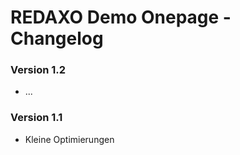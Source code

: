 REDAXO Demo Onepage - Changelog
======================

### Version 1.2

* ... 

### Version 1.1

* Kleine Optimierungen
